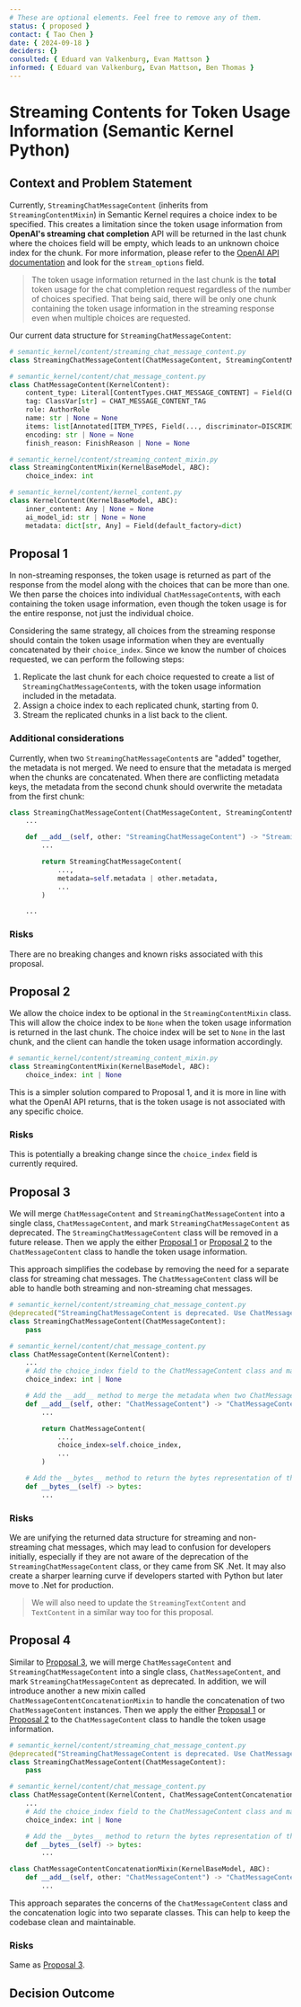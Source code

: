 ```yaml
---
# These are optional elements. Feel free to remove any of them.
status: { proposed }
contact: { Tao Chen }
date: { 2024-09-18 }
deciders: {}
consulted: { Eduard van Valkenburg, Evan Mattson }
informed: { Eduard van Valkenburg, Evan Mattson, Ben Thomas }
---
```


# Streaming Contents for Token Usage Information (Semantic Kernel Python)

## Context and Problem Statement

Currently, `StreamingChatMessageContent` (inherits from `StreamingContentMixin`) in Semantic Kernel requires a choice index to be specified. This creates a limitation since the token usage information from **OpenAI's streaming chat completion** API will be returned in the last chunk where the choices field will be empty, which leads to an unknown choice index for the chunk. For more information, please refer to the [OpenAI API documentation](https://platform.openai.com/docs/api-reference/chat/create) and look for the `stream_options` field.

> The token usage information returned in the last chunk is the **total** token usage for the chat completion request regardless of the number of choices specified. That being said, there will be only one chunk containing the token usage information in the streaming response even when multiple choices are requested.

Our current data structure for `StreamingChatMessageContent`:

```Python
# semantic_kernel/content/streaming_chat_message_content.py
class StreamingChatMessageContent(ChatMessageContent, StreamingContentMixin):

# semantic_kernel/content/chat_message_content.py
class ChatMessageContent(KernelContent):
    content_type: Literal[ContentTypes.CHAT_MESSAGE_CONTENT] = Field(CHAT_MESSAGE_CONTENT_TAG, init=False)  # type: ignore
    tag: ClassVar[str] = CHAT_MESSAGE_CONTENT_TAG
    role: AuthorRole
    name: str | None = None
    items: list[Annotated[ITEM_TYPES, Field(..., discriminator=DISCRIMINATOR_FIELD)]] = Field(default_factory=list)
    encoding: str | None = None
    finish_reason: FinishReason | None = None

# semantic_kernel/content/streaming_content_mixin.py
class StreamingContentMixin(KernelBaseModel, ABC):
    choice_index: int

# semantic_kernel/content/kernel_content.py
class KernelContent(KernelBaseModel, ABC):
    inner_content: Any | None = None
    ai_model_id: str | None = None
    metadata: dict[str, Any] = Field(default_factory=dict)
```

## Proposal 1

In non-streaming responses, the token usage is returned as part of the response from the model along with the choices that can be more than one. We then parse the choices into individual `ChatMessageContent`s, with each containing the token usage information, even though the token usage is for the entire response, not just the individual choice.

Considering the same strategy, all choices from the streaming response should contain the token usage information when they are eventually concatenated by their `choice_index`. Since we know the number of choices requested, we can perform the following steps:

1. Replicate the last chunk for each choice requested to create a list of `StreamingChatMessageContent`s, with the token usage information included in the metadata.
2. Assign a choice index to each replicated chunk, starting from 0.
3. Stream the replicated chunks in a list back to the client.

### Additional considerations

Currently, when two `StreamingChatMessageContent`s are "added" together, the metadata is not merged. We need to ensure that the metadata is merged when the chunks are concatenated. When there are conflicting metadata keys, the metadata from the second chunk should overwrite the metadata from the first chunk:

```Python
class StreamingChatMessageContent(ChatMessageContent, StreamingContentMixin):
    ...

    def __add__(self, other: "StreamingChatMessageContent") -> "StreamingChatMessageContent":
        ...

        return StreamingChatMessageContent(
            ...,
            metadata=self.metadata | other.metadata,
            ...
        )

    ...
```

### Risks

There are no breaking changes and known risks associated with this proposal.

## Proposal 2

We allow the choice index to be optional in the `StreamingContentMixin` class. This will allow the choice index to be `None` when the token usage information is returned in the last chunk. The choice index will be set to `None` in the last chunk, and the client can handle the token usage information accordingly.

```Python
# semantic_kernel/content/streaming_content_mixin.py
class StreamingContentMixin(KernelBaseModel, ABC):
    choice_index: int | None
```

This is a simpler solution compared to Proposal 1, and it is more in line with what the OpenAI API returns, that is the token usage is not associated with any specific choice.

### Risks

This is potentially a breaking change since the `choice_index` field is currently required.

## Proposal 3

We will merge `ChatMessageContent` and `StreamingChatMessageContent` into a single class, `ChatMessageContent`, and mark `StreamingChatMessageContent` as deprecated. The `StreamingChatMessageContent` class will be removed in a future release. Then we apply the either [Proposal 1](#proposal-1) or [Proposal 2](#proposal-2) to the `ChatMessageContent` class to handle the token usage information.

This approach simplifies the codebase by removing the need for a separate class for streaming chat messages. The `ChatMessageContent` class will be able to handle both streaming and non-streaming chat messages.

```Python
# semantic_kernel/content/streaming_chat_message_content.py
@deprecated("StreamingChatMessageContent is deprecated. Use ChatMessageContent instead.")
class StreamingChatMessageContent(ChatMessageContent):
    pass

# semantic_kernel/content/chat_message_content.py
class ChatMessageContent(KernelContent):
    ...
    # Add the choice_index field to the ChatMessageContent class and make it optional
    choice_index: int | None

    # Add the __add__ method to merge the metadata when two ChatMessageContent instances are added together. This is currently an abstract method in the `StreamingContentMixin` class.
    def __add__(self, other: "ChatMessageContent") -> "ChatMessageContent":
        ...

        return ChatMessageContent(
            ...,
            choice_index=self.choice_index,
            ...
        )

    # Add the __bytes__ method to return the bytes representation of the ChatMessageContent instance. This is currently an abstract method in the `StreamingContentMixin` class.
    def __bytes__(self) -> bytes:
        ...
```

### Risks

We are unifying the returned data structure for streaming and non-streaming chat messages, which may lead to confusion for developers initially, especially if they are not aware of the deprecation of the `StreamingChatMessageContent` class, or they came from SK .Net. It may also create a sharper learning curve if developers started with Python but later move to .Net for production.

> We will also need to update the `StreamingTextContent` and `TextContent` in a similar way too for this proposal.

## Proposal 4

Similar to [Proposal 3](#proposal-3), we will merge `ChatMessageContent` and `StreamingChatMessageContent` into a single class, `ChatMessageContent`, and mark `StreamingChatMessageContent` as deprecated. In addition, we will introduce another a new mixin called `ChatMessageContentConcatenationMixin` to handle the concatenation of two `ChatMessageContent` instances. Then we apply the either [Proposal 1](#proposal-1) or [Proposal 2](#proposal-2) to the `ChatMessageContent` class to handle the token usage information.

```Python
# semantic_kernel/content/streaming_chat_message_content.py
@deprecated("StreamingChatMessageContent is deprecated. Use ChatMessageContent instead.")
class StreamingChatMessageContent(ChatMessageContent):
    pass

# semantic_kernel/content/chat_message_content.py
class ChatMessageContent(KernelContent, ChatMessageContentConcatenationMixin):
    ...
    # Add the choice_index field to the ChatMessageContent class and make it optional
    choice_index: int | None

    # Add the __bytes__ method to return the bytes representation of the ChatMessageContent instance. This is currently an abstract method in the `StreamingContentMixin` class.
    def __bytes__(self) -> bytes:
        ...

class ChatMessageContentConcatenationMixin(KernelBaseModel, ABC):
    def __add__(self, other: "ChatMessageContent") -> "ChatMessageContent":
        ...
```

This approach separates the concerns of the `ChatMessageContent` class and the concatenation logic into two separate classes. This can help to keep the codebase clean and maintainable.

### Risks

Same as [Proposal 3](#proposal-3).

## Decision Outcome
